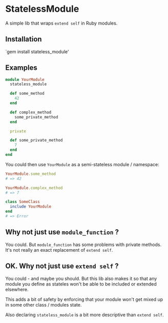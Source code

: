 # StatelessModule

A simple lib that wraps `extend self` in Ruby modules.

## Installation

`gem install stateless_module'

## Examples

```ruby
module YourModule
  stateless_module

  def some_method
    42
  end

  def complex_method
    some_private_method
  end

  private

  def some_private_method
    7
  end
end
```

You could then use `YourModule` as a semi-stateless module /  namespace:

```ruby
YourModule.some_method
# => 42

YourModule.complex_method
# => 7

class SomeClass
  include YourModule
end
# => Error
```

## Why not just use `module_function` ?

You could. But `module_function` has some problems with private methods.
It's not really an exact replacement of `extend self`.

## OK. Why not just use `extend self` ?

You could - and maybe you should. But this lib also makes it so that any
module you define as stateles won't be able to be included or extended elsewhere.

This adds a bit of safety by enforcing that your module won't get mixed up
in some other class / modules state.

Also declaring `stateless_module` is a bit more descriptive than
`extend self`.

